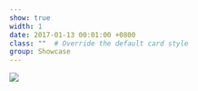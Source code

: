 ```yaml
---
show: true
width: 1
date: 2017-01-13 00:01:00 +0800
class: ""  # Override the default card style
group: Showcase
---
```

<div>
<img src="{{ 'assets/images/badges/PKU_red.png' | relative_url }}" class="img-fluid rounded" >
</div>
